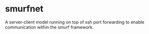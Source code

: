 # smurfnet

A server-client model running on top of ssh port forwarding to enable communication within the smurf framework.